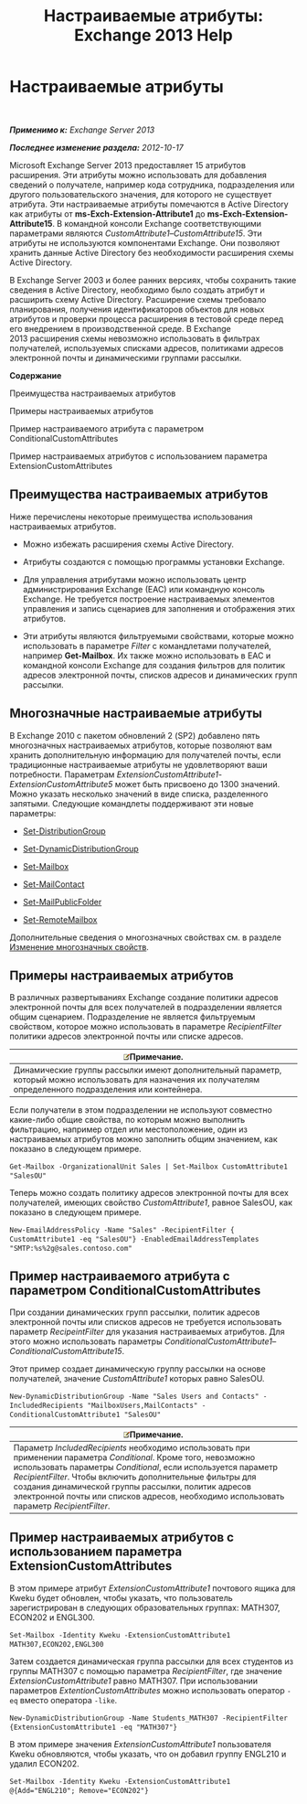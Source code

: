 ﻿---
title: 'Настраиваемые атрибуты: Exchange 2013 Help'
TOCTitle: Настраиваемые атрибуты
ms:assetid: 2b043878-0b34-4563-a9c2-28a9efa7447e
ms:mtpsurl: https://technet.microsoft.com/ru-ru/library/Ee423541(v=EXCHG.150)
ms:contentKeyID: 50487701
ms.date: 04/30/2018
mtps_version: v=EXCHG.150
ms.translationtype: HT
---

# Настраиваемые атрибуты

 

_**Применимо к:** Exchange Server 2013_

_**Последнее изменение раздела:** 2012-10-17_

Microsoft Exchange Server 2013 предоставляет 15 атрибутов расширения. Эти атрибуты можно использовать для добавления сведений о получателе, например кода сотрудника, подразделения или другого пользовательского значения, для которого не существует атрибута. Эти настраиваемые атрибуты помечаются в Active Directory как атрибуты от **ms-Exch-Extension-Attribute1** до **ms-Exch-Extension-Attribute15**. В командной консоли Exchange соответствующими параметрами являются *CustomAttribute1*–*CustomAttribute15*. Эти атрибуты не используются компонентами Exchange. Они позволяют хранить данные Active Directory без необходимости расширения схемы Active Directory.

В Exchange Server 2003 и более ранних версиях, чтобы сохранить такие сведения в Active Directory, необходимо было создать атрибут и расширить схему Active Directory. Расширение схемы требовало планирования, получения идентификаторов объектов для новых атрибутов и проверки процесса расширения в тестовой среде перед его внедрением в производственной среде. В Exchange 2013 расширения схемы невозможно использовать в фильтрах получателей, используемых списками адресов, политиками адресов электронной почты и динамическими группами рассылки.

**Содержание**

Преимущества настраиваемых атрибутов

Примеры настраиваемых атрибутов

Пример настраиваемого атрибута с параметром ConditionalCustomAttributes

Пример настраиваемых атрибутов с использованием параметра ExtensionCustomAttributes

## Преимущества настраиваемых атрибутов

Ниже перечислены некоторые преимущества использования настраиваемых атрибутов.

  - Можно избежать расширения схемы Active Directory.

  - Атрибуты создаются с помощью программы установки Exchange.

  - Для управления атрибутами можно использовать центр администрирования Exchange (EAC) или командную консоль Exchange. Не требуется построение настраиваемых элементов управления и запись сценариев для заполнения и отображения этих атрибутов.

  - Эти атрибуты являются фильтруемыми свойствами, которые можно использовать в параметре *Filter* с командлетами получателей, например **Get-Mailbox**. Их также можно использовать в EAC и командной консоли Exchange для создания фильтров для политик адресов электронной почты, списков адресов и динамических групп рассылки.

## Многозначные настраиваемые атрибуты

В Exchange 2010 с пакетом обновлений 2 (SP2) добавлено пять многозначных настраиваемых атрибутов, которые позволяют вам хранить дополнительную информацию для получателей почты, если традиционные настраиваемые атрибуты не удовлетворяют ваши потребности. Параметрам *ExtensionCustomAttribute1*-*ExtensionCustomAttribute5* может быть присвоено до 1300 значений. Можно указать несколько значений в виде списка, разделенного запятыми. Следующие командлеты поддерживают эти новые параметры:

  - [Set-DistributionGroup](https://technet.microsoft.com/ru-ru/library/bb124955\(v=exchg.150\))

  - [Set-DynamicDistributionGroup](https://technet.microsoft.com/ru-ru/library/bb123796\(v=exchg.150\))

  - [Set-Mailbox](https://technet.microsoft.com/ru-ru/library/bb123981\(v=exchg.150\))

  - [Set-MailContact](https://technet.microsoft.com/ru-ru/library/aa995950\(v=exchg.150\))

  - [Set-MailPublicFolder](https://technet.microsoft.com/ru-ru/library/bb123707\(v=exchg.150\))

  - [Set-RemoteMailbox](https://technet.microsoft.com/ru-ru/library/ff607302\(v=exchg.150\))

Дополнительные сведения о многозначных свойствах см. в разделе [Изменение многозначных свойств](modifying-multivalued-properties-exchange-2013-help.md).

## Примеры настраиваемых атрибутов

В различных развертываниях Exchange создание политики адресов электронной почты для всех получателей в подразделении является общим сценарием. Подразделение не является фильтруемым свойством, которое можно использовать в параметре *RecipientFilter* политики адресов электронной почты или списке адресов.

<table>
<thead>
<tr class="header">
<th><img src="images/JJ126620.note(EXCHG.150).gif" title="Примечание" alt="Примечание" />Примечание.</th>
</tr>
</thead>
<tbody>
<tr class="odd">
<td>Динамические группы рассылки имеют дополнительный параметр, который можно использовать для назначения их получателям определенного подразделения или контейнера.</td>
</tr>
</tbody>
</table>


Если получатели в этом подразделении не используют совместно какие-либо общие свойства, по которым можно выполнить фильтрацию, например отдел или местоположение, один из настраиваемых атрибутов можно заполнить общим значением, как показано в следующем примере.

    Get-Mailbox -OrganizationalUnit Sales | Set-Mailbox CustomAttribute1 "SalesOU"

Теперь можно создать политику адресов электронной почты для всех получателей, имеющих свойство *CustomAttribute1*, равное SalesOU, как показано в следующем примере.

    New-EmailAddressPolicy -Name "Sales" -RecipientFilter { CustomAttribute1 -eq "SalesOU"} -EnabledEmailAddressTemplates "SMTP:%s%2g@sales.contoso.com"

## Пример настраиваемого атрибута с параметром ConditionalCustomAttributes

При создании динамических групп рассылки, политик адресов электронной почты или списков адресов не требуется использовать параметр *RecipeintFilter* для указания настраиваемых атрибутов. Для этого можно использовать параметры *ConditionalCustomAttribute1*–*ConditionalCustomAttribute15*.

Этот пример создает динамическую группу рассылки на основе получателей, значение *CustomAttribute1* которых равно SalesOU.

    New-DynamicDistributionGroup -Name "Sales Users and Contacts" -IncludedRecipients "MailboxUsers,MailContacts" -ConditionalCustomAttribute1 "SalesOU"

<table>
<thead>
<tr class="header">
<th><img src="images/JJ126620.note(EXCHG.150).gif" title="Примечание" alt="Примечание" />Примечание.</th>
</tr>
</thead>
<tbody>
<tr class="odd">
<td>Параметр <em>IncludedRecipients</em> необходимо использовать при применении параметра <em>Conditional</em>. Кроме того, невозможно использовать параметры <em>Conditional</em>, если используется параметр <em>RecipientFilter</em>. Чтобы включить дополнительные фильтры для создания динамической группы рассылки, политик адресов электронной почты или списков адресов, необходимо использовать параметр <em>RecipientFilter</em>.</td>
</tr>
</tbody>
</table>


## Пример настраиваемых атрибутов с использованием параметра ExtensionCustomAttributes

В этом примере атрибут *ExtensionCustomAttribute1* почтового ящика для Kweku будет обновлен, чтобы указать, что пользователь зарегистрирован в следующих образовательных группах: MATH307, ECON202 и ENGL300.

    Set-Mailbox -Identity Kweku -ExtensionCustomAttribute1 MATH307,ECON202,ENGL300

Затем создается динамическая группа рассылки для всех студентов из группы MATH307 с помощью параметра *RecipientFilter*, где значение *ExtensionCustomAttribute1* равно MATH307. При использовании параметров *ExtentionCustomAttributes* можно использовать оператор `-eq` вместо оператора `-like`.

    New-DynamicDistributionGroup -Name Students_MATH307 -RecipientFilter {ExtensionCustomAttribute1 -eq "MATH307"}

В этом примере значения *ExtensionCustomAttribute1* пользователя Kweku обновляются, чтобы указать, что он добавил группу ENGL210 и удалил ECON202.

    Set-Mailbox -Identity Kweku -ExtensionCustomAttribute1 @{Add="ENGL210"; Remove="ECON202"}

